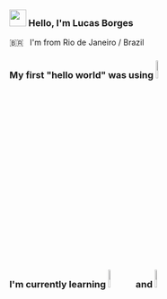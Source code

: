 ### <img src="https://media.giphy.com/media/hvRJCLFzcasrR4ia7z/giphy.gif" width="30px"> Hello, I'm Lucas Borges
🇧🇷 &nbsp; I'm from Rio de Janeiro / Brazil <br>
<h3>My first "hello world" was using <code><img width="9%" src="https://www.vectorlogo.zone/logos/python/python-horizontal.svg"></code></h3>
<h3>I'm currently learning <code><img width="9%" src="https://www.vectorlogo.zone/logos/ruby-lang/ruby-lang-horizontal.svg"></code> and  <code><img width="9%" src=https://www.vectorlogo.zone/logos/javascript/javascript-horizontal.svg></code></h3>

<!--
**LucasDLAB/LucasDLAB** is a ✨ _special_ ✨ repository because its `README.md` (this file) appears on your GitHub profile.

Here are some ideas to get you started:

- 🔭 I’m currently working on ...
- 🌱 I’m currently learning ...
- 👯 I’m looking to collaborate on ...
- 🤔 I’m looking for help with ...
- 💬 Ask me about ...
- 📫 How to reach me: ...
- 😄 Pronouns: ...
- ⚡ Fun fact: ...
-->
